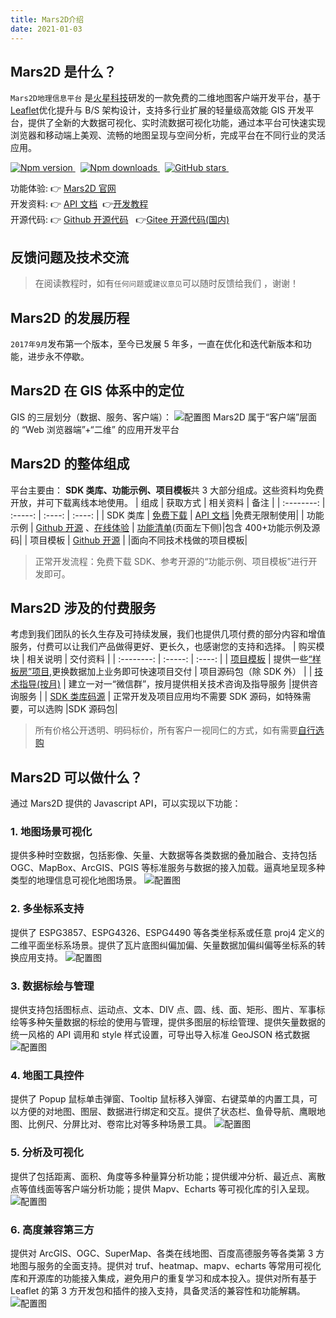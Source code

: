 ```yaml
---
title: Mars2D介绍
date: 2021-01-03
---
```


<!-- <h3> Mars2D 介绍 </h3> -->

## Mars2D 是什么？

`Mars2D地理信息平台` 是[火星科技](http://marsgis.cn/)研发的一款免费的二维地图客户端开发平台，基于[Leaflet](https://leafletjs.com/)优化提升与 B/S 架构设计，支持多行业扩展的轻量级高效能 GIS 开发平台，提供了全新的大数据可视化、实时流数据可视化功能，通过本平台可快速实现浏览器和移动端上美观、流畅的地图呈现与空间分析，完成平台在不同行业的灵活应用。

<p>
<a target="_black" href="https://www.npmjs.com/package/mars2d">
<img alt="Npm version" src="https://img.shields.io/npm/v/mars2d.svg?style=flat&logo=npm&label=version"/>
</a>&nbsp;
<a target="_black" href="https://www.npmjs.com/package/mars2d">
<img alt="Npm downloads" src="https://img.shields.io/npm/dt/mars2d?style=flat&logo=npm">
</a>&nbsp;
<a target="_black" href="https://github.com/marsgis/mars2d">
<img alt="GitHub stars" src="https://img.shields.io/github/stars/marsgis/mars2d?style=flat&logo=github">
</a>&nbsp;
</p>

功能体验: 👉 [Mars2D 官网](http://mars2d.cn/)<br />
开发资料: 👉 [API 文档](http://mars2d.cn/api/Map.html)&nbsp; 👉[开发教程](http://mars2d.cn/dev/guide/)<br />
开源代码: 👉 [Github 开源代码](https://github.com/marsgis/mars2d)&nbsp;&nbsp; 👉[Gitee 开源代码(国内)](https://gitee.com/marsgis/mars2d)

## 反馈问题及技术交流

> 在阅读教程时，如有`任何问题`或`建议意见`可以随时反馈给我们 ，谢谢！

## Mars2D 的发展历程

`2017年9月`发布第一个版本，至今已发展 5 年多，一直在优化和迭代新版本和功能，进步永不停歇。

## Mars2D 在 GIS 体系中的定位

GIS 的三层划分（数据、服务、客户端）：
![配置图][1]
Mars2D 属于“客户端”层面的 “Web 浏览器端”+“二维” 的应用开发平台

## Mars2D 的整体组成

平台主要由： **SDK 类库、功能示例、项目模板**共 3 大部分组成。这些资料均免费开放，并可下载离线本地使用。
| 组成 | 获取方式 | 相关资料 | 备注 |
| :--------: | :-----: | :----: | :----: |
| SDK 类库 | [免费下载]() | [API 文档](http://mars2d.cn/apidoc.html#Map) |免费无限制使用|
| 功能示例 | [Github 开源]() 、[在线体验](http://marsgis.cn/example.html) | [功能清单](http://mars2d.cn/example.html)(页面左下侧)|包含 400+功能示例及源码|
| 项目模板 | [Github 开源]() | |面向不同技术栈做的项目模板|

> 正常开发流程：免费下载 SDK、参考开源的“功能示例、项目模板”进行开发即可。

## Mars2D 涉及的付费服务

考虑到我们团队的长久生存及可持续发展，我们也提供几项付费的部分内容和增值服务，付费可以让我们产品做得更好、更长久，也感谢您的支持和选择。
| 购买模块 | 相关说明 | 交付资料 |
| :--------: | :-----: | :----: |
| [项目模板](http://mall.marsgis.cn/#/product-list?platform=mars2d&category=project&type=) | 提供一些[“样板房”项目](http://mars2d.cn/template.html),更换数据加上业务即可快速项目交付 | 项目源码包（除 SDK 外） |
| [技术指导(按月)](http://mall.marsgis.cn/#/product/service-monthly) | 建立一对一“微信群”，按月提供相关技术咨询及指导服务 |提供咨询服务 |
| [SDK 类库码源](http://mall.marsgis.cn/#/product/mars2d-sdkcode) | 正常开发及项目应用均不需要 SDK 源码，如特殊需要，可以选购 |SDK 源码包|

> 所有价格公开透明、明码标价，所有客户一视同仁的方式，如有需要[自行选购](http://mall.marsgis.cn/#/product-list?platform=mars2d&category=&type=)

## Mars2D 可以做什么？

通过 Mars2D 提供的 Javascript API，可以实现以下功能：

### 1. 地图场景可视化

提供多种时空数据，包括影像、矢量、大数据等各类数据的叠加融合、支持包括 OGC、MapBox、ArcGIS、PGIS 等标准服务与数据的接入加载。逼真地呈现多种类型的地理信息可视化地图场景。
![配置图][2]

### 2. 多坐标系支持

提供了 ESPG3857、ESPG4326、ESPG4490 等各类坐标系或任意 proj4 定义的二维平面坐标系场景。提供了瓦片底图纠偏加偏、矢量数据加偏纠偏等坐标系的转换应用支持。
![配置图][3]

### 3. 数据标绘与管理

提供支持包括图标点、运动点、文本、DIV 点、圆、线、面、矩形、图片、军事标绘等多种矢量数据的标绘的使用与管理，提供多图层的标绘管理、提供矢量数据的统一风格的 API 调用和 style 样式设置，可导出导入标准 GeoJSON 格式数据
![配置图][4]

### 4. 地图工具控件

提供了 Popup 鼠标单击弹窗、Tooltip 鼠标移入弹窗、右键菜单的内置工具，可以方便的对地图、图层、数据进行绑定和交互。提供了状态栏、鱼骨导航、鹰眼地图、比例尺、分屏比对、卷帘比对等多种场景工具。
![配置图][5]

### 5. 分析及可视化

提供了包括距离、面积、角度等多种量算分析功能；提供缓冲分析、最近点、离散点等值线面等客户端分析功能；提供 Mapv、Echarts 等可视化库的引入呈现。
![配置图][6]

### 6. 高度兼容第三方

提供对 ArcGIS、OGC、SuperMap、各类在线地图、百度高德服务等各类第 3 方地图与服务的全面支持。提供对 truf、heatmap、mapv、echarts 等常用可视化库和开源库的功能接入集成，避免用户的重复学习和成本投入。提供对所有基于 Leaflet 的第 3 方开发包和插件的接入支持，具备灵活的兼容性和功能解耦。
![配置图][7]

[1]: ../public/image/start-architecture-gis.jpg
[2]: ../public/image/gn-1.jpg
[3]: ../public/image/gn-2.jpg
[4]: ../public/image/gn-3.jpg
[5]: ../public/image/gn-4.jpg
[6]: ../public/image/gn-6.jpg
[7]: ../public/image/gn-7.jpg
